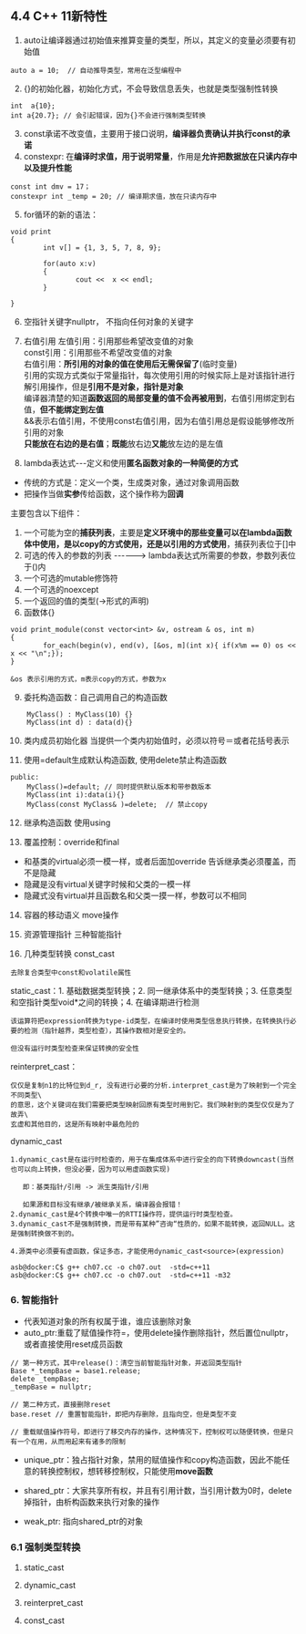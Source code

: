 ## 4.4 C++ 11新特性
1. auto让编译器通过初始值来推算变量的类型，所以，其定义的变量必须要有初始值   
```
auto a = 10;  // 自动推导类型，常用在泛型编程中
```

2. {}的初始化器，初始化方式，不会导致信息丢失，也就是类型强制性转换
```
int  a{10};
int a{20.7}; // 会引起错误，因为{}不会进行强制类型转换
```
3. const承诺不改变值，主要用于接口说明，**编译器负责确认并执行const的承诺**
4. constexpr: 在**编译时求值，用于说明常量**，作用是**允许把数据放在只读内存中以及提升性能**
```
const int dmv = 17；
constexpr int _temp = 20; // 编译期求值，放在只读内存中

```

5. for循环的新的语法：
```
void print
{
        int v[] = {1, 3, 5, 7, 8, 9};

        for(auto x:v)
        {
                cout <<  x << endl;
        }

}
```

6. 空指针关键字nullptr， 不指向任何对象的关键字

7. 右值引用
左值引用：引用那些希望改变值的对象      
const引用：引用那些不希望改变值的对象      
右值引用：**所引用的对象的值在使用后无需保留了**(临时变量)      
引用的实现方式类似于常量指针，每次使用引用的时候实际上是对该指针进行解引用操作，但是**引用不是对象，指针是对象**          
编译器清楚的知道**函数返回的局部变量的值不会再被用到**，右值引用绑定到右值，**但不能绑定到左值**           
&&表示右值引用，不使用const右值引用，因为右值引用总是假设能够修改所引用的对象           
**只能放在右边的是右值**；**既能**放右边**又能**放左边的是左值            

8. lambda表达式---定义和使用**匿名函数对象的一种简便的方式**
- 传统的方式是：定义一个类，生成类对象，通过对象调用函数
- 把操作当做**实参**传给函数，这个操作称为**回调**

主要包含以下组件：
1. 一个可能为空的**捕获列表**，主要是**定义环境中的那些变量可以在lambda函数体中使用，是以copy的方式使用，还是以引用的方式使用**，捕获列表位于[]中
2. 可选的传入的参数的列表    ------> lambda表达式所需要的参数，参数列表位于()内
3. 一个可选的mutable修饰符
4. 一个可选的noexcept
5. 一个返回的值的类型(->形式的声明)
6. 函数体{}
```
void print_module(const vector<int> &v, ostream & os, int m)
{
        for_each(begin(v), end(v), [&os, m](int x){ if(x%m == 0) os << x << "\n";});
}

&os 表示引用的方式，m表示copy的方式，参数为x
```

9. 委托构造函数：自己调用自己的构造函数
```
    MyClass() : MyClass(10) {}
    MyClass(int d) : data(d){}
```

10. 类内成员初始化器
当提供一个类内初始值时，必须以符号＝或者花括号表示


11. 使用=default生成默认构造函数, 使用delete禁止构造函数
```
public:
    MyClass()=default; // 同时提供默认版本和带参数版本
    MyClass(int i):data(i){}
    MyClass(const MyClass& )=delete;  // 禁止copy
```

12. 继承构造函数
使用using

13. 覆盖控制：override和final
- 和基类的virtual必须一模一样，或者后面加override 告诉继承类必须覆盖，而不是隐藏        
- 隐藏是没有virtual关键字时候和父类的一模一样         
- 隐藏式没有virtual并且函数名和父类一摸一样，参数可以不相同          

14. 容器的移动语义
move操作


16. 资源管理指针
三种智能指针


18. 几种类型转换
const_cast
```
去除复合类型中const和volatile属性

```

static_cast：1. 基础数据类型转换；2. 同一继承体系中的类型转换；3. 任意类型和空指针类型void*之间的转换；4. 在编译期进行检测
```
该运算符把expression转换为type-id类型，在编译时使用类型信息执行转换，在转换执行必要的检测（指针越界，类型检查），其操作数相对是安全的。

但没有运行时类型检查来保证转换的安全性

```

reinterpret_cast：
```
仅仅是复制n1的比特位到d_r, 没有进行必要的分析.interpret_cast是为了映射到一个完全不同类型\
的意思，这个关键词在我们需要把类型映射回原有类型时用到它。我们映射到的类型仅仅是为了故弄\
玄虚和其他目的，这是所有映射中最危险的

```
dynamic_cast
```
1.dynamic_cast是在运行时检查的，用于在集成体系中进行安全的向下转换downcast(当然也可以向上转换，但没必要，因为可以用虚函数实现)

   即：基类指针/引用 -> 派生类指针/引用

   如果源和目标没有继承/被继承关系，编译器会报错！
2.dynamic_cast是4个转换中唯一的RTTI操作符，提供运行时类型检查。
3.dynamic_cast不是强制转换，而是带有某种”咨询“性质的，如果不能转换，返回NULL。这是强制转换做不到的。

4.源类中必须要有虚函数，保证多态，才能使用dynamic_cast<source>(expression)

```
```
asb@docker:C$ g++ ch07.cc -o ch07.out  -std=c++11
asb@docker:C$ g++ ch07.cc -o ch07.out  -std=c++11 -m32

```
### 6. 智能指针
- 代表知道对象的所有权属于谁，谁应该删除对象
- auto_ptr:重载了赋值操作符=，使用delete操作删除指针，然后置位nullptr，或者直接使用reset成员函数
```
// 第一种方式，其中release()：清空当前智能指针对象，并返回类型指针
Base *_tempBase = base1.release;
delete _tempBase;
_tempBase = nullptr;

// 第二种方式，直接删除reset
base.reset // 重置智能指针，即把内存删除，且指向空，但是类型不变

// 重载赋值操作符号，即进行了移交内存的操作，这种情况下，控制权可以随便转换，但是只有一个在用，从而用起来有诸多的限制
```

- unique\_ptr：独占指针对象，禁用的赋值操作和copy构造函数，因此不能任意的转换控制权，想转移控制权，只能使用**move函数**

- shared\_ptr：大家共享所有权，并且有引用计数，当引用计数为0时，delete掉指针，由析构函数来执行对象的操作

- weak\_ptr: 指向shared\_ptr的对象


### 6.1 强制类型转换
1. static_cast

2. dynamic_cast

3. reinterpret_cast

4. const_cast


